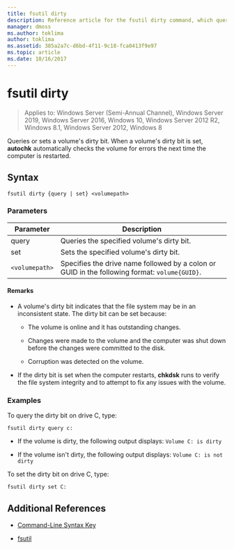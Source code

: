 ```yaml
---
title: fsutil dirty
description: Reference article for the fsutil dirty command, which queries or sets a volume's dirty bit.
manager: dmoss
ms.author: toklima
author: toklima
ms.assetid: 385a2a7c-d6bd-4f11-9c18-fca0413f9e97
ms.topic: article
ms.date: 10/16/2017
---
```


# fsutil dirty

> Applies to: Windows Server (Semi-Annual Channel), Windows Server 2019, Windows Server 2016, Windows 10, Windows Server 2012 R2, Windows 8.1, Windows Server 2012, Windows 8

Queries or sets a volume's dirty bit. When a volume's dirty bit is set, **autochk** automatically checks the volume for errors the next time the computer is restarted.

## Syntax

```
fsutil dirty {query | set} <volumepath>
```

### Parameters

| Parameter | Description |
| --------- | ----------- |
| query | Queries the specified volume's dirty bit. |
| set | Sets the specified volume's dirty bit. |
| `<volumepath>` | Specifies the drive name followed by a colon or GUID in the following format: `volume{GUID}`. |

#### Remarks

- A volume's dirty bit indicates that the file system may be in an inconsistent state. The dirty bit can be set because:

    - The volume is online and it has outstanding changes.

    - Changes were made to the volume and the computer was shut down before the changes were committed to the disk.

    - Corruption was detected on the volume.

- If the dirty bit is set when the computer restarts, **chkdsk** runs to verify the file system integrity and to attempt to fix any issues with the volume.

### Examples

To query the dirty bit on drive C, type:

```
fsutil dirty query c:
```

- If the volume is dirty, the following output displays: `Volume C: is dirty`

- If the volume isn't dirty, the following output displays: `Volume C: is not dirty`

To set the dirty bit on drive C, type:

```
fsutil dirty set C:
```

## Additional References

- [Command-Line Syntax Key](command-line-syntax-key.md)

- [fsutil](fsutil.md)
